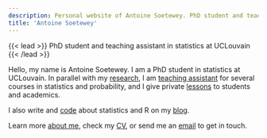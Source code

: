 ```yaml
---
description: Personal website of Antoine Soetewey. PhD student and teaching assistant in statistics at UCLouvain
title: 'Antoine Soetewey'
---
```


{{< lead >}}
PhD student and teaching assistant in statistics at UCLouvain
{{< /lead >}}

Hello, my name is Antoine Soetewey. I am a PhD student in statistics at UCLouvain. In parallel with my [research](/research/), I am [teaching assistant](/teaching/) for several courses in statistics and probability, and I give private [lessons](https://easystat.be/) to students and academics.

I also write and [code](/software/) about statistics and R on my [blog](https://statsandr.com/).

Learn more [about me](/about/), check my [CV](/cv.pdf), or send me an [email](/contact/) to get in touch.
